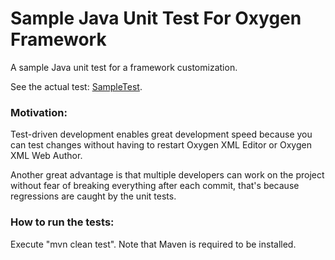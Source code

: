 # Sample Java Unit Test For Oxygen Framework

A sample Java unit test for a framework customization.

See the actual test: [SampleTest](src/test/java/com/oxygenxml/samples/SampleTest.java).

### Motivation:
Test-driven development enables great development speed because you can test changes without having to restart Oxygen XML Editor or Oxygen XML Web Author.

Another great advantage is that multiple developers can work on the project without fear of breaking everything after each commit, that's because regressions are caught by the unit tests.


### How to run the tests:
Execute "mvn clean test". Note that Maven is required to be installed.

